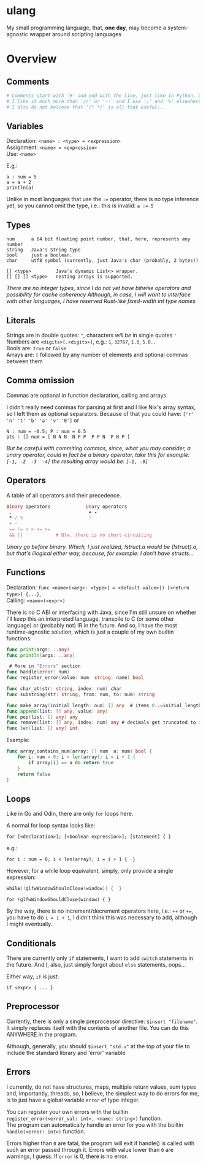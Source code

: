 # ulang
My small programming language, that, **one day**, may become a system-agnostic wrapper around scripting languages 

# Overview

## Comments

```Python
# Comments start with '#' and end with the line, just like in Python, Unix Shell or TOML. 
# I like it much more than '//' or '--' and I use ';' and '%' elsewhere
# I also do not believe that '/* */' is all that useful...
```

## Variables

Declaration: `<name> : <type> = <expression>`  
Assignment:  `<name> = <expression>`  
Use: `<name>`

E.g.:
```
a : num = 5
a = a + 2
println(a)
```
Unlike in most languages that use the `:=` operator, there is no type inference yet, 
so you cannot omit the type, i.e.: this is invalid: `a := 5`

## Types

```
num      a 64 bit floating point number, that, here, represents any number
string   Java's String type
bool     just a boolean.
char     utf8 symbol (currently, just Java's char (probably, 2 bytes))

[] <type>         Java's dynamic List<> wrapper.  
[] [] [] <type>   nesting arrays is supported.
```
*There are no integer types, since I do not yet have bitwise operators and possibility for cache coherency*
*Although, in case, I will want to interface with other languages, I have reserved Rust-like fixed-width int type names*

## Literals

Strings are in double quotes: `"`, characters *will be* in single quotes `'`   
Numbers are `<digits>[.<digits>]`, e.g.: `1`, `32767`, `1.0`, `5.0`...  
Bools are: `true` or `false`  
Arrays are: `[` followed by any number of elements and optional commas between them

## Comma omission
Commas are optional in function declaration, calling and arrays. 

I didn't really need commas for parsing at first and I like Nix's array syntax, 
so I left them as optional separators. Because of that you could have:
`['r' 'n' 't' 'b' 'a' 'v' '0']` or 
```
N : num = -0.5; P : num = 0.5
pts : [] num = [ N N N  N P P  P P N  P N P ]
```
*But be careful with commiting commas, since, what you may consider, a unary operator,
could in fact be a binary operator, take this for example: `[-1, -2  -3  -4]`
the resulting array would be: `[-1, -9]`*

## Operators

A table of all operators and their precedence.
```Ruby
Binary operators             Unary operators
 .                            + -
 * / %                        !
 + -
 == != < > <= >=
 && ||            # Btw, there is no short-circuiting
```
*Unary go before binary. Which, I just realized, !struct.a would be (!struct).a, 
but that's illogical either way, because, for example: I don't have structs...*

## Functions

Declaration: `func <name>(<arg>: <type>[ = <default value>]) [<return type>] {...}`,  
Calling: `<name>(<expr>)`

There is no C ABI or interfacing with Java, since I'm still unsure on whether I'll keep this
an interpreted language, transpile to C (or some other language) or (probably not) IR in the future.
And so, I have the most runtime-agnostic solution, which is just a couple of my own builtin functions:
```Go
func print(args: ..any)
func println(args: ..any)

 # More in "Errors" section
func handle(error: num)
func register_error(value: num  string: name) bool

func char_at(str: string, index: num) char
func substring(str: string, from: num, to: num) string

func make_array(initial_length: num) [] any  # items 0..=initial_length are filled with `null`
func append(list: [] any, value: any)
func pop(list: [] any) any
func remove(list: [] any, index: num) any # decimals get truncated to int
func len(list: [] any) int
```

Example:
```Go
func array_contains_num(array: [] num  a: num) bool {
    for i: num = 0; i < len(array); i = i + 1 {
        if array[i] == a do return true
    }
    return false
}
```

## Loops 

Like in Go and Odin, there are only `for` loops here.

A normal for loop syntax looks like:
```
for [<declaration>]; [<boolean expression>]; [statement] { }
```
e.g.:
```
for i : num = 0; i < len(array); i = i + 1 {  }
```

However, for a while loop equivalent, simply, only provide a single expression:

```C
while(!glfwWindowShouldClose(window)) {  }
```
```
for !glfwWindowShouldClose(window) { }
```

By the way, there is no increment/decrement operators here, i.e.: `++` or `+=`, you have to do `i = i + 1`, 
I didn't think this was necessary to add, although I might eventually.

## Conditionals

There are currently only `if` statements, I want to add `switch` statements in the future.
And I, also, just simply forgot about `else` statements, oops...

Either way, `if` is just:
```
if <expr> { ... }
```

## Preprocessor

Currently, there is only a single preprocessor directive: `$insert "filename"`. 
It simply replaces itself with the contents of another file. 
You can do this ANYWHERE in the program. 

Although, generally, you should `$insert "std.u"` at the top of your file to include the standard library and 'error' variable

## Errors

I currently, do not have structures, maps, multiple return values, sum types and, importantly, threads, so, I believe, the simplest way to do errors for me, is to just have a global variable `error` of type integer.

You can register your own errors with the builtin `register_error(<error_val: int>, <name: string>)` function.  
The program can automatically handle an error for you with the builtin `handle(<error: int>)` function.

Errors higher than `0` are fatal, the program will exit if handle() is called with such an error passed through it.
Errors with value lower than `0` are warnings, I guess.
If `error` is 0, there is no error.


